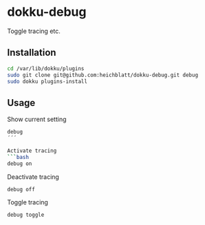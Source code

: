 # dokku-debug

Toggle tracing etc.

## Installation

```bash
cd /var/lib/dokku/plugins
sudo git clone git@github.com:heichblatt/dokku-debug.git debug
sudo dokku plugins-install
```

## Usage

Show current setting
```bash
debug
´´´

Activate tracing
```bash
debug on
```

Deactivate tracing
```bash
debug off
```

Toggle tracing
```bash
debug toggle
```